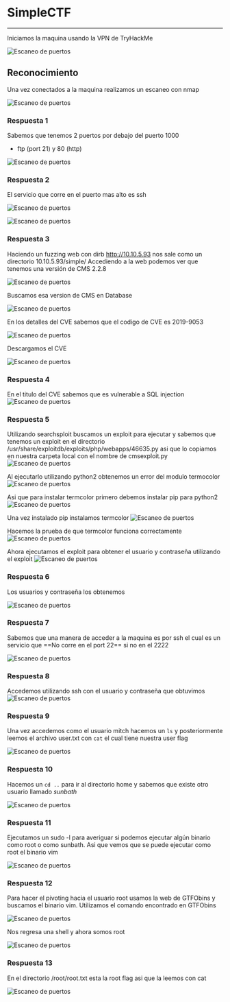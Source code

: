 # SimpleCTF


---

Iniciamos la maquina usando la VPN de TryHackMe

![Escaneo de puertos](Imagenes/SimpleCTF/1.PNG)

## Reconocimiento

Una vez conectados a la maquina realizamos un escaneo con nmap 

![Escaneo de puertos](Imagenes/SimpleCTF/2.PNG)

### Respuesta 1

Sabemos que tenemos 2 puertos por debajo del puerto 1000

- ftp (port 21) y 80 (http)

![Escaneo de puertos](Imagenes/SimpleCTF/3.PNG)


### Respuesta 2

 El servicio que corre en el puerto mas alto es ssh 

 ![Escaneo de puertos](Imagenes/SimpleCTF/4.PNG)

 ![Escaneo de puertos](Imagenes/SimpleCTF/5.PNG)


 ### Respuesta 3

 Haciendo un fuzzing web con dirb http://10.10.5.93 nos sale como un directorio 10.10.5.93/simple/
Accediendo a la web podemos ver que tenemos una versión de CMS 2.2.8 

![Escaneo de puertos](Imagenes/SimpleCTF/6.PNG)


Buscamos esa version de CMS en Database 

![Escaneo de puertos](Imagenes/SimpleCTF/7.PNG)

En los detalles del CVE sabemos que el codigo de CVE es 2019-9053

![Escaneo de puertos](Imagenes/SimpleCTF/8.PNG)

Descargamos el CVE 

![Escaneo de puertos](Imagenes/SimpleCTF/9.PNG)


### Respuesta 4

En el titulo del CVE  sabemos que es vulnerable a SQL injection 
![Escaneo de puertos](Imagenes/SimpleCTF/10.PNG)

### Respuesta 5

Utilizando searchsploit buscamos un exploit para ejecutar y sabemos que tenemos un exploit en el directorio /usr/share/exploitdb/exploits/php/webapps/46635.py asi que lo copiamos en nuestra carpeta local con el nombre de cmsexploit.py
![Escaneo de puertos](Imagenes/SimpleCTF/11.PNG)

Al ejecutarlo utilizando python2 obtenemos un error del modulo termocolor
![Escaneo de puertos](Imagenes/SimpleCTF/12.PNG)

Asi que para instalar termcolor primero debemos instalar pip para python2
![Escaneo de puertos](Imagenes/SimpleCTF/13.PNG)

Una vez instalado pip instalamos termcolor 
![Escaneo de puertos](Imagenes/SimpleCTF/14.PNG)

Hacemos la prueba de que termcolor funciona correctamente 
![Escaneo de puertos](Imagenes/SimpleCTF/15.PNG)

Ahora ejecutamos el exploit para obtener el usuario y contraseña utilizando el exploit 
![Escaneo de puertos](Imagenes/SimpleCTF/16.PNG)

 ### Respuesta 6

 Los usuarios y contraseña los obtenemos 

 ![Escaneo de puertos](Imagenes/SimpleCTF/17.PNG)

### Respuesta 7

Sabemos que una manera de acceder a la maquina es por ssh el cual es un servicio que ==No corre en el port 22== si no en el 2222

![Escaneo de puertos](Imagenes/SimpleCTF/19.PNG)

### Respuesta 8

Accedemos utilizando ssh con el usuario y contraseña que obtuvimos
![Escaneo de puertos](Imagenes/SimpleCTF/20.PNG)


### Respuesta 9

Una vez accedemos como el usuario mitch hacemos un `ls` y posteriormente leemos el archivo user.txt con `cat` el cual tiene nuestra user flag 

![Escaneo de puertos](Imagenes/SimpleCTF/21.PNG)

### Respuesta 10

Hacemos un `cd ..` para ir al directorio home y sabemos que existe otro usuario llamado *sunbath*

![Escaneo de puertos](Imagenes/SimpleCTF/22.PNG)

### Respuesta 11

Ejecutamos un sudo -l para averiguar si podemos ejecutar algún binario como root o como sunbath.
Asi que vemos que se puede ejecutar como root el binario vim


![Escaneo de puertos](Imagenes/SimpleCTF/23.PNG)

### Respuesta 12

Para hacer el pivoting hacia el usuario root usamos la web de GTFObins y buscamos el binario vim.
Utilizamos el comando encontrado en GTFObins

![Escaneo de puertos](Imagenes/SimpleCTF/24.PNG)

Nos regresa una shell y ahora somos root 

![Escaneo de puertos](Imagenes/SimpleCTF/25.PNG)

### Respuesta 13

En el directorio /root/root.txt esta la root flag asi que la leemos con cat 

![Escaneo de puertos](Imagenes/SimpleCTF/26.PNG)


